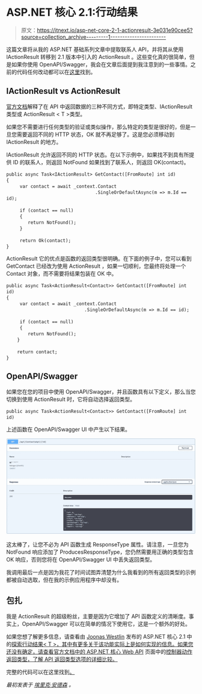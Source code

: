 # ASP.NET 核心 2.1:行动结果

> 原文：<https://itnext.io/asp-net-core-2-1-actionresult-3e031e90cee5?source=collection_archive---------1----------------------->

这篇文章将从我的 ASP.NET 基础系列文章中提取联系人 API，并将其从使用 IActionResult 转移到 2.1 版本中引入的 ActionResult <t>。这些变化真的很简单，但是如果你使用 OpenAPI/Swagger，我会在文章后面提到我注意到的一些事情。之前的代码任何改动都可以在[这里](https://github.com/elanderson/ASP.NET-Core-Basics/tree/d64360a3688b648b574b9354675029cc51bf9e8d)找到。</t>

## IActionResult vs ActionResult

[官方文档](https://docs.microsoft.com/en-us/aspnet/core/web-api/action-return-types?view=aspnetcore-2.1)解释了在 API 中返回数据的三种不同方式，即特定类型、IActionResult 类型或 ActionResult < T >类型。

如果您不需要进行任何类型的验证或类似操作，那么特定的类型是很好的，但是一旦您需要返回不同的 HTTP 状态，OK 就不再足够了。这是您必须移动到 IActionResult 的地方。

IActionResult 允许返回不同的 HTTP 状态。在以下示例中，如果找不到具有所提供 ID 的联系人，则返回 NotFound 如果找到了联系人，则返回 OK(contact)。

```
public async Task<IActionResult> GetContact([FromRoute] int id)
{
     var contact = await _context.Contact
                                 .SingleOrDefaultAsync(m => m.Id == id);

     if (contact == null)
     {
        return NotFound();
     }

     return Ok(contact);
}
```

ActionResult <t>它的优点是函数的返回类型很明确。在下面的例子中，您可以看到 GetContact 已经改为使用 ActionResult <t>，如果一切顺利，您最终将处理一个 Contact 对象，而不需要将结果包装在 OK 中。</t></t>

```
public async Task<ActionResult<Contact>> GetContact([FromRoute] int id)
{
     var contact = await _context.Contact
                             .SingleOrDefaultAsync(m => m.Id == id);

     if (contact == null)
     {
        return NotFound();
    }

    return contact;
}
```

## OpenAPI/Swagger

如果您在您的项目中使用 OpenAPI/Swagger，并且函数具有以下定义，那么当您切换到使用 ActionResult <t>时，它将自动选择返回类型。</t>

```
public async Task<ActionResult<Contact>> GetContact([FromRoute] int id)
```

上述函数在 OpenAPI/Swagger UI 中产生以下结果。

![](img/94437b2bc717df1e8e1723defafb0db0.png)

这太棒了，让您不必为 API 函数生成 ResponseType 属性。请注意，一旦您为 NotFound 响应添加了 ProducesResponseType，您仍然需要用正确的类型包含 OK 响应，否则您将在 OpenAPI/Swagger UI 中丢失返回类型。

我调用最后一点是因为我花了时间试图弄清楚为什么我看到的所有返回类型的示例都被自动选取，但在我的示例应用程序中却没有。

## 包扎

我是 ActionResult <t>的超级粉丝，主要是因为它增加了 API 函数定义的清晰度。事实上，OpenAPI/Swagger 可以在简单的情况下使用它，这是一个额外的好处。</t>

如果您想了解更多信息，请查看由 [Joonas Westlin](https://twitter.com/JoonasWestlin) 发布的 ASP.NET 核心 2.1 中的[探索行动结果< T >，其中有更多关于该功能实际上是如何实现的信息。如果您还没有确定，请查看官方文档中的 ASP.NET 核心 Web API](https://joonasw.net/view/aspnet-core-2-1-actionresult-of-t) 页面中的[控制器动作返回类型，了解 API 返回类型选项的详细比较。](https://docs.microsoft.com/en-us/aspnet/core/web-api/action-return-types?view=aspnetcore-2.1)

完整的代码可以在这里找到[。](https://github.com/elanderson/ASP.NET-Core-Basics/tree/55f63d28df6e278efe3b714b4b5bdc3dc89b57b4)

*最初发表于* [*埃里克·安德森*](https://elanderson.net/2018/09/asp-net-core-2-1-actionresult/) *。*